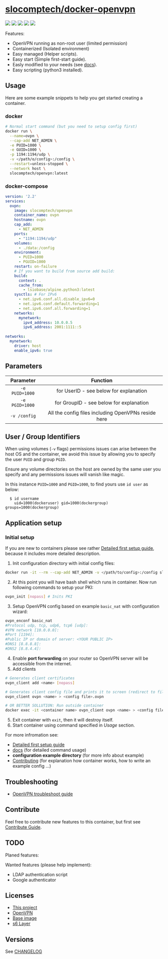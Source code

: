 
# [slocomptech/docker-openvpn](https://github.com/SloCompTech/docker-openvpn)

[![](https://images.microbadger.com/badges/version/slocomptech/openvpn.svg)](https://microbadger.com/images/slocomptech/openvpn "Get your own version badge on microbadger.com") [![](https://images.microbadger.com/badges/image/slocomptech/openvpn.svg)](https://microbadger.com/images/slocomptech/openvpn "Get your own image badge on microbadger.com") [![](https://images.microbadger.com/badges/commit/slocomptech/openvpn.svg)](https://microbadger.com/images/slocomptech/openvpn "Get your own commit badge on microbadger.com") ![](https://img.shields.io/docker/cloud/automated/slocomptech/openvpn.svg) ![](https://img.shields.io/docker/cloud/build/slocomptech/openvpn.svg)

Features:  

- OpenVPN running as non-root user (limited permission)
- Containerized (Isolated environment)
- Easy managed (Helper scripts).
- Easy start (Simple first-start guide).
- Easly modified to your needs (see [docs](CONTRIBUTING.md)).
- Easy scripting (python3 installed).

## Usage

Here are some example snippets to help you get started creating a container.  

### docker

``` bash
# Normal start command (but you need to setup config first)
docker run \
  --name=ovpn \
  --cap-add NET_ADMIN \
  -e PUID=1000 \
  -e GUID=1000 \
  -p 1194:1194/udp \
  -v </path/o/config>:/config \
  --restart=unless-stopped \
  --network host \
  slocomptech/openvpn:latest
```

### docker-compose

``` yml
version: '2.2'
services:
  ovpn:
    image: slocomptech/openvpn
    container_name: ovpn
    hostname: ovpn
    cap_add:
      - NET_ADMIN
    ports:
      - "1194:1194/udp"
    volumes:
      - ./data:/config
    environment:
      - PUID=1000
      - PGUID=1000
    restart: on-failure
    # If you want to build from source add build:
    build:
      context: .
      cache_from:
        - lsiobase/alpine.python3:latest
    sysctls: # For IPv6
      - net.ipv6.conf.all.disable_ipv6=0
      - net.ipv6.conf.default.forwarding=1
      - net.ipv6.conf.all.forwarding=1
    networks:
      mynetwork:
        ipv4_address: 10.0.0.5
        ipv6_address: 2001:1111::5
    
networks:
  mynetwork:
    driver: host
    enable_ipv6: true
```

## Parameters

|**Parameter**|**Function**|
|:-----------:|:----------:|
|`-e PUID=1000`|for UserID - see below for explanation|
|`-e PGID=1000`|for GroupID - see below for explanation|
|`-v /config`|All the config files including OpenVPNs reside here|

## User / Group Identifiers

When using volumes (`-v` flags) permissions issues can arise between the host OS and the container, we avoid this issue by allowing you to specify the user `PUID` and group `PGID`.

Ensure any volume directories on the host are owned by the same user you specify and any permissions issues will vanish like magic.

In this instance `PUID=1000` and `PGID=1000`, to find yours use `id user` as below:

```
  $ id username
    uid=1000(dockeruser) gid=1000(dockergroup) groups=1000(dockergroup)
```

## Application setup

### Initial setup

If you are new to containers please see rather [Detailed first setup guide](docs/SetupGuide.md), because it includes more detailed description.

1. Init configuration directory with initial config files:

  ``` bash
  docker run -it --rm --cap-add NET_ADMIN -v </path/to/config>:/config slocomptech/openvpn:latest bash
  ```

2. At this point you will have bash shell which runs in container. Now run following commands to setup your PKI:

  ``` bash
  ovpn_init [nopass] # Inits PKI
  ```

3. Setup OpenVPN config based on example `basic_nat` with configuration wizard:  

  ``` bash
  ovpn_enconf basic_nat
  #Protocol udp, tcp, udp6, tcp6 [udp]:
  #VPN network [10.0.0.0]:
  #Port [1194]:
  #Public IP or domain of server: <YOUR PUBLIC IP>
  #DNS1 [8.8.8.8]:
  #DNS2 [8.8.4.4]:
  ```
4. Enable **port forwarding** on your router so OpenVPN server will be accessible from the internet.
5. Add clients

  ``` bash
  # Generates client certificates
  ovpn_client add <name> [nopass]

  # Generates client config file and prints it to screen (redirect to file)
  ovpn_client ovpn <name> > <config file>.ovpn

  # OR BETTER SOLLUTION: Run outside container
  docker exec -it <container name> ovpn_client ovpn <name> > <config file>.ovpn
  ```

5. Exit container with `exit`, then it will destroy itself.
6. Start container using command specified in *Usage* section.

For more infromation see:

- [Detailed first setup guide](docs/SetupGuide.md)  
- [docs](docs) (for detailed command usage)  
- **configuration example directory** (for more info about example)  
- [Contributing](CONTRIBUTING.md) (for explanation how container works, how to write an example config ...)  

## Troubleshooting

- [OpenVPN troubleshoot guide](https://community.openvpn.net/openvpn/wiki/HOWTO#Troubleshooting)  


## Contribute

Feel free to contribute new features to this container, but first see [Contribute Guide](CONTRIBUTING.md).

## TODO

Planed features:

Wanted features (please help implement):

- LDAP authentication script
- Google authenticator 

## Licenses

- [This project](LICENSE.md)  
- [OpenVPN](https://openvpn.net/terms/)  
- [Base image](https://github.com/linuxserver/docker-baseimage-alpine)  
- [s6 Layer](https://github.com/just-containers/s6-overlay/blob/master/LICENSE.md)  


## Versions

See [CHANGELOG](CHANGELOG.md)  